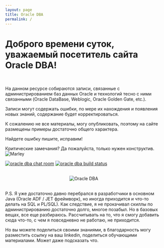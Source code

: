 ```yaml
---
layout: page
title: Oracle DBA
permalink: /
---
```


# Доброго времени суток, уважаемый посетитель сайта Oracle DBA!

<br/>

На данном ресурсе собираются записи, связанные с администрированием баз данных Oracle и технологий тесно с ними связанными (Oracle DataBase, Weblogic, Oracle Golden Gate, etc.).<br/>

Записи могут содержать ошибки, по мере их нахождения и появления новых знаний, содержание будет корректироваться.

К сожалению не все материалы, могу опубликовать, поэтому на сайте размещены примеры достаточно общего характера.

Найдете ошибку пишите, исправим!

Критические замечания? Да пожалуйста, только нужен конструктив.
<br/><img src="http://img.fotografii.org/a3333333mail.gif" alt="Marley" border="0" />

<a href="https://gitter.im/oracle-dba-ru/Lobby" rel="nofollow"><img src="https://badges.gitter.im/oracle-dba-ru/Lobby.svg" alt="oracle dba chat room"></a>
<a href="https://travis-ci.org/plsql/oracle-dba.ru" rel="nofollow"><img src="https://travis-ci.org/plsql/oracle-dba.ru.svg?branch=gh-pages" alt="oracle dba build status"></a>

<br/>

<div align="center">
	<img src="/website/pictures/kritika.jpg" alt="Oracle DBA" border="0" />
</div>


<br/>

P.S. Я уже достаточно давно перебрался в разработчики в основном Java (Oracle ADF / JET фреймворк), но иногда приходится и что-то делать на SQL и PL/SQL). Как следствие, я не прокачивал скиллы по администрированию достаточно долго, многое позабыл. Но в базовых вещах, все еще разбираюсь. Рассчитывать на то, что я смогу добавить сюда что-то, с чем я повседневно не работаю, не приходится.

Но вы можете поделиться своими знаниями, в благодарность могу разместить ссылку на ваш linkedin, поделиться обучающими материалами. Может даже подсказать что.
<!--
Продолжаю работать с linux. Информацию по администрировнию серверов и рабочих станций собираю <a href="//sysadm.ru">здесь</a>. Сейчас копаю, или даже копаем, курс по распределенным кластерам на CoreOS, Docker и кластерным сервисам. Кому интересно, <a href="//sysadm.ru/linux/containers/coreos/Introduction_to_CoreOS/">присоединяйтесь</a>. Чем на большем количестве серверов удастся поднять кластер, тем интереснее. -->

<!--
<br/><br/>

<div align="center" style="border-width: 4px; padding: 10px; border-style: inset; border-color: yellow; ">


<h3 id="section">Предлагаю сыграть в игру!</h3>

1) Сборка и деплой на weblogic Oracle ADF проекта с помощью maven в консольной строке. Наверное, нужно, чтобы на Weblogic также создавались DataSourses и что еще там нужно.<br />
2) Авторизация пользователей на Weblogic.

<br />
<br />

Кому интересно, могут поучаствовать. Ведь это практически реальная задача, в которой используются достаточно серьезные решения от Oracle - Virtualbox, Linux, Database, Weblogic, JDeveloper, Java с их ADF фреймворком.

<br />

Для меня это задача, которая позволит перенять у одного опытного разработчика, знания которые, я надеюсь, что мне пригодятся и позволят мне выйти на следующий уровень автоматизации автодеплоя.
<br />

Я думаю, что данная задача затянется, не менее, чем на месяц, т.к. технологий, которые должны совместно работать достаточно много.

<br />

Думаю использовать <a href="https://github.com/oracle-adf/Summit_ADF_Core_12_2_1_MAVEN">ADF SUmmit</a> для этих целей.


<br />

Стартанул  <a href="http://oracle-adf.ru/exercises/adf-summit/">здесь</a>. Уже есть ошибки, которые не знаю как победить.

Жду помощи.

</div>


<p><br/></p>

<div align="center" style="border-width: 4px; padding: 10px; border-style: inset; border-color: green; ">


<h3 id="section">Можете предложить свою игру! Договоримся о времени, технологиях, и т.д. Есть же еще и SOA, BI и д.р или даже Oracle 12 на Oracle Linux 7.2</h3>


</div>

<br/><br/>

Исходники и контент сайта лежат в откртом доступе. Можно без проблем скачать и развернуть сайт у себя.

<br/>
 -->

<!--
<div style="padding:10px; border:thin solid black;">



</div>

-->

